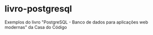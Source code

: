 # livro-postgresql
Exemplos do livro "PostgreSQL - Banco de dados para aplicações web modernas" da Casa do Código
